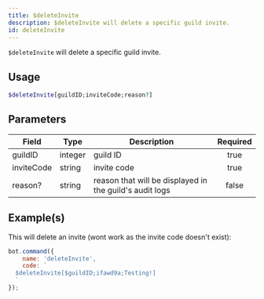 ```yaml
---
title: $deleteInvite
description: $deleteInvite will delete a specific guild invite.
id: deleteInvite
---
```


`$deleteInvite` will delete a specific guild invite.

## Usage

```php
$deleteInvite[guildID;inviteCode;reason?]
```

## Parameters

| Field      | Type    | Description                                             | Required |
|------------|---------|---------------------------------------------------------|:--------:|
| guildID    | integer | guild ID                                                |   true   |
| inviteCode | string  | invite code                                             |   true   |
| reason?    | string  | reason that will be displayed in the guild's audit logs |  false   |

## Example(s)

This will delete an invite (wont work as the invite code doesn't exist):

```javascript
bot.command({
    name: 'deleteInvite',
    code: `
  $deleteInvite[$guildID;ifawd9a;Testing!]
  `
});
```